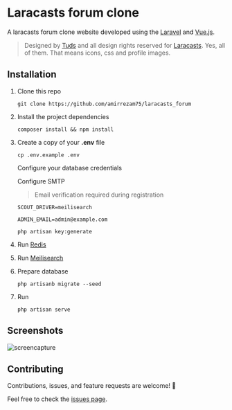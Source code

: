 # Laracasts forum clone
A laracasts forum clone website developed using the [Laravel](https://laravel.com) and [Vue.js](https://vuejs.org).
> Designed by [Tuds](https://twitter.com/tudssss) and all design rights reserved for [Laracasts](https://laracasts.com/discuss). Yes, all of them. That means icons, css and profile images.
  
## Installation
1) Clone this repo
    ``` 
    git clone https://github.com/amirrezam75/laracasts_forum
    ```
2) Install the project dependencies
    ```
    composer install && npm install
    ```
3) Create a copy of your **.env** file
    ```
    cp .env.example .env
    ```
    Configure your database credentials
    
    Configure SMTP
    > Email verification required during registration
    
    ``SCOUT_DRIVER=meilisearch``
    
    ``ADMIN_EMAIL=admin@example.com``
    
    ``php artisan key:generate``
    
4) Run [Redis](https://www.digitalocean.com/community/tutorials/how-to-install-and-secure-redis-on-ubuntu-18-04)
5) Run [Meilisearch](https://github.com/meilisearch/MeiliSearch)
6) Prepare database
    ```
    php artisanb migrate --seed
    ```
7) Run
    ```
    php artisan serve
    ```
   
## Screenshots

![screencapture](https://i.postimg.cc/9Q9KKK3P/screencapture-localhost-8000-threads-envoyer-1-2021-04-24-20-00-09.png)

## Contributing

Contributions, issues, and feature requests are welcome! 🤝

Feel free to check the [issues page](https://github.com/amirrezam75/laracasts_forum/issues).
